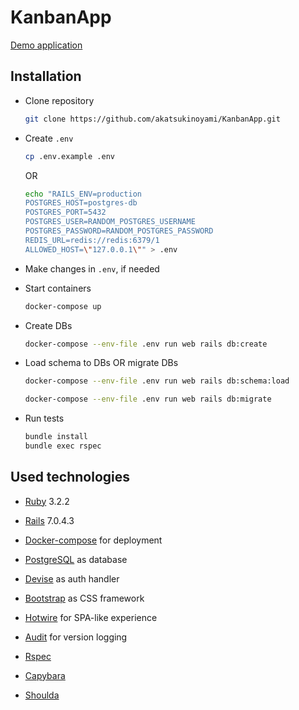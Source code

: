 # KanbanApp

[Demo application](https://kanban.katsu.moe/tasks)

## Installation

- Clone repository

    ```sh
    git clone https://github.com/akatsukinoyami/KanbanApp.git
    ```

- Create `.env`

    ```sh
    cp .env.example .env
    ```

    OR

    ```sh
    echo "RAILS_ENV=production
    POSTGRES_HOST=postgres-db
    POSTGRES_PORT=5432
    POSTGRES_USER=RANDOM_POSTGRES_USERNAME
    POSTGRES_PASSWORD=RANDOM_POSTGRES_PASSWORD
    REDIS_URL=redis://redis:6379/1 
    ALLOWED_HOST=\"127.0.0.1\"" > .env
    ```

- Make changes in `.env`, if needed

- Start containers

    ```sh
    docker-compose up
    ```

- Create DBs

    ```sh
    docker-compose --env-file .env run web rails db:create
    ```


- Load schema to DBs OR migrate DBs

    ```sh
    docker-compose --env-file .env run web rails db:schema:load
    ```

    ```sh
    docker-compose --env-file .env run web rails db:migrate
    ```

- Run tests 

    ```sh
    bundle install
    bundle exec rspec
    ```
    
## Used technologies

- [Ruby](https://www.ruby-lang.org/) 3.2.2
- [Rails](https://rubyonrails.org) 7.0.4.3
- [Docker-compose](https://docs.docker.com/compose/) for deployment
- [PostgreSQL](https://www.postgresql.org) as database
- [Devise](https://github.com/heartcombo/devise) as auth handler
- [Bootstrap](https://github.com/twbs/bootstrap) as CSS framework
- [Hotwire](https://github.com/hotwired) for SPA-like experience
- [Audit](https://github.com/collectiveidea/audited) for version logging

- [Rspec](https://rspec.info)
- [Capybara](https://github.com/teamcapybara/capybara)
- [Shoulda](https://github.com/thoughtbot/shoulda-matchers)
